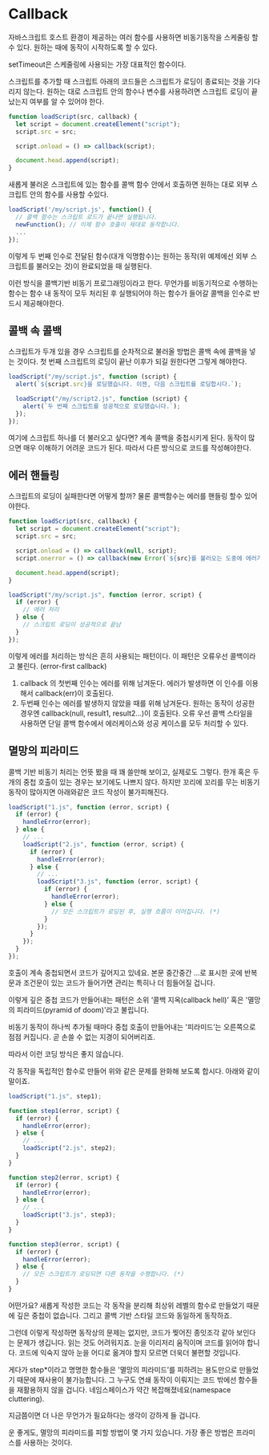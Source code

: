 # Callback

자바스크립트 호스트 환경이 제공하는 여러 함수를 사용하면 비동기동작을 스케줄링 할 수 있다. 원하는 때에 동작이 시작하도록 할 수 있다.

setTimeout은 스케줄링에 사용되는 가장 대표적인 함수이다.

스크립트를 추가할 때 스크립트 아래의 코드들은 스크립트가 로딩이 종료되는 것을 기다리지 않는다.
원하는 대로 스크립트 안의 함수나 변수를 사용하려면 스크립트 로딩이 끝났는지 여부를 알 수 있어야 한다.

```js
function loadScript(src, callback) {
  let script = document.createElement("script");
  script.src = src;

  script.onload = () => callback(script);

  document.head.append(script);
}
```

새롭게 불러온 스크립트에 있는 함수를 콜백 함수 안에서 호출하면 원하는 대로 외부 스크립트 안의 함수를 사용할 수있다.

```js
loadScript('/my/script.js', function() {
  // 콜백 함수는 스크립트 로드가 끝나면 실행됩니다.
  newFunction(); // 이제 함수 호출이 제대로 동작합니다.
  ...
});
```

이렇게 두 번째 인수로 전달된 함수(대개 익명함수)는 원하는 동작(위 예제에선 외부 스크립트를 불러오는 것)이 완료되었을 때 실행된다.

이런 방식을 콜백기반 비동기 프로그래밍이라고 한다. 무언가를 비동기적으로 수행하는 함수는 함수 내 동작이 모두 처리된 후 실행되어야 하는 함수가 들어갈 콜백을 인수로 반드시 제공해야한다.

## 콜백 속 콜백

스크립트가 두개 있을 경우 스크립트를 순차적으로 불러올 방법은 콜백 속에 콜백을 넣는 것이다. 첫 번째 스크립트의 로딩이 끝난 이후가 되길 원한다면 그렇게 해야한다.

```javascript
loadScript("/my/script.js", function (script) {
  alert(`${script.src}을 로딩했습니다. 이젠, 다음 스크립트를 로딩합시다.`);

  loadScript("/my/script2.js", function (script) {
    alert(`두 번째 스크립트를 성공적으로 로딩했습니다.`);
  });
});
```

여기에 스크립트 하나를 더 불러오고 싶다면? 계속 콜백을 중첩시키게 된다. 동작이 많으면 매우 이해하기 어려운 코드가 된다. 따라서 다른 방식으로 코드를 작성해야한다.

## 에러 핸들링

스크립트의 로딩이 실패한다면 어떻게 할까? 물론 콜백함수는 에러를 핸들링 할수 있어야한다.

```js
function loadScript(src, callback) {
  let script = document.createElement("script");
  script.src = src;

  script.onload = () => callback(null, script);
  script.onerror = () => callback(new Error(`${src}를 불러오는 도중에 에러가 발생했습니다.`));

  document.head.append(script);
}
```

```js
loadScript("/my/script.js", function (error, script) {
  if (error) {
    // 에러 처리
  } else {
    // 스크립트 로딩이 성공적으로 끝남
  }
});
```

이렇게 에러를 처리하는 방식은 흔히 사용되는 패턴이다. 이 패턴은 오류우선 콜백이라고 불린다. (error-first callback)

1. callback 의 첫번째 인수는 에러를 위해 남겨둔다. 에러가 발생하면 이 인수를 이용해서 callback(err)이 호출된다.
2. 두번째 인수는 에러를 발생하지 않았을 때를 위해 남겨둔다. 원하는 동작이 성공한 경우엔 callback(null, result1, result2...)이 호출된다.
   오류 우선 콜백 스타일을 사용하면 단일 콜백 함수에서 에러케이스와 성공 케이스를 모두 처리할 수 있다.

## 멸망의 피라미드

콜백 기반 비동기 처리는 언뜻 봤을 때 꽤 쓸만해 보이고, 실제로도 그렇다. 한개 혹은 두개의 중첩 호출이 있는 경우는 보기에도 나쁘지 않다.
하지만 꼬리에 꼬리를 무는 비동기 동작이 많아지면 아래와같은 코드 작성이 불가피해진다.

```js
loadScript("1.js", function (error, script) {
  if (error) {
    handleError(error);
  } else {
    // ...
    loadScript("2.js", function (error, script) {
      if (error) {
        handleError(error);
      } else {
        // ...
        loadScript("3.js", function (error, script) {
          if (error) {
            handleError(error);
          } else {
            // 모든 스크립트가 로딩된 후, 실행 흐름이 이어집니다. (*)
          }
        });
      }
    });
  }
});
```

호출이 계속 중첩되면서 코드가 깊어지고 있네요. 본문 중간중간 ...로 표시한 곳에 반복문과 조건문이 있는 코드가 들어가면 관리는 특히나 더 힘들어질 겁니다.

이렇게 깊은 중첩 코드가 만들어내는 패턴은 소위 ‘콜백 지옥(callback hell)’ 혹은 '멸망의 피라미드(pyramid of doom)'라고 불립니다.

비동기 동작이 하나씩 추가될 때마다 중첩 호출이 만들어내는 '피라미드’는 오른쪽으로 점점 커집니다. 곧 손쓸 수 없는 지경이 되어버리죠.

따라서 이런 코딩 방식은 좋지 않습니다.

각 동작을 독립적인 함수로 만들어 위와 같은 문제를 완화해 보도록 합시다. 아래와 같이 말이죠.

```js
loadScript("1.js", step1);

function step1(error, script) {
  if (error) {
    handleError(error);
  } else {
    // ...
    loadScript("2.js", step2);
  }
}

function step2(error, script) {
  if (error) {
    handleError(error);
  } else {
    // ...
    loadScript("3.js", step3);
  }
}

function step3(error, script) {
  if (error) {
    handleError(error);
  } else {
    // 모든 스크립트가 로딩되면 다른 동작을 수행합니다. (*)
  }
}
```

어떤가요? 새롭게 작성한 코드는 각 동작을 분리해 최상위 레벨의 함수로 만들었기 때문에 깊은 중첩이 없습니다. 그리고 콜백 기반 스타일 코드와 동일하게 동작하죠.

그런데 이렇게 작성하면 동작상의 문제는 없지만, 코드가 찢어진 종잇조각 같아 보인다는 문제가 생깁니다. 읽는 것도 어려워지죠. 눈을 이리저리 움직이며 코드를 읽어야 합니다. 코드에 익숙지 않아 눈을 어디로 옮겨야 할지 모르면 더욱더 불편할 것입니다.

게다가 step\*이라고 명명한 함수들은 '멸망의 피라미드’를 피하려는 용도만으로 만들었기 때문에 재사용이 불가능합니다. 그 누구도 연쇄 동작이 이뤄지는 코드 밖에선 함수들을 재활용하지 않을 겁니다. 네임스페이스가 약간 복잡해졌네요(namespace cluttering).

지금쯤이면 더 나은 무언가가 필요하다는 생각이 강하게 들 겁니다.

운 좋게도, 멸망의 피라미드를 피할 방법이 몇 가지 있습니다. 가장 좋은 방법은 프라미스를 사용하는 것이다.
